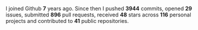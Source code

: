 
I joined Github **7** years ago. Since then I pushed **3944** commits, opened **29** issues, submitted **896** pull requests, received **48** stars across **116** personal projects and contributed to **41** public repositories.
